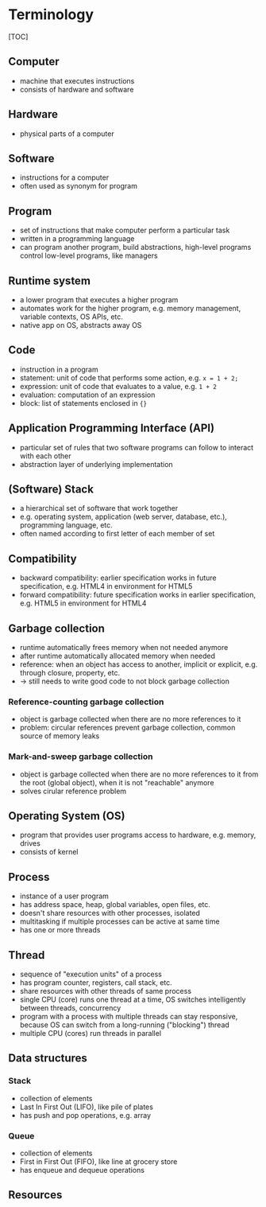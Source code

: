 # Terminology

[TOC]



## Computer

- machine that executes instructions
- consists of hardware and software



## Hardware

- physical parts of a computer



## Software

- instructions for a computer
- often used as synonym for program



## Program

- set of instructions that make computer perform a particular task
- written in a programming language
- can program another program, build abstractions, high-level programs control low-level programs, like managers



## Runtime system

- a lower program that executes a higher program
- automates work for the higher program, e.g. memory management, variable contexts, OS APIs, etc.
- native app on OS, abstracts away OS



## Code

- instruction in a program
- statement: unit of code that performs some action, e.g. `x = 1 + 2;`
- expression: unit of code that evaluates to a value, e.g. `1 + 2`
- evaluation: computation of an expression
- block: list of statements enclosed in `{}`



## Application Programming Interface (API)

- particular set of rules that two software programs can follow to interact with each other
- abstraction layer of underlying implementation



## (Software) Stack

- a hierarchical set of software that work together
- e.g. operating system, application (web server, database, etc.), programming language, etc.
- often named according to first letter of each member of set



## Compatibility

- backward compatibility: earlier specification works in future specification, e.g. HTML4 in environment for HTML5
- forward compatibility: future specification works in earlier specification, e.g. HTML5 in environment for HTML4



## Garbage collection

- runtime automatically frees memory when not needed anymore
- after runtime automatically allocated memory when needed
- reference: when an object has access to another, implicit or explicit, e.g. through closure, property, etc.
- -> still needs to write good code to not block garbage collection

### Reference-counting garbage collection

- object is garbage collected when there are no more references to it
- problem: circular references prevent garbage collection, common source of memory leaks

### Mark-and-sweep garbage collection

- object is garbage collected when there are no more references to it from the root (global object), when it is not "reachable" anymore
- solves cirular reference problem



## Operating System (OS)

- program that provides user programs access to hardware, e.g. memory, drives
- consists of kernel



## Process

- instance of a user program
- has address space, heap, global variables, open files, etc.
- doesn't share resources with other processes, isolated
- multitasking if multiple processes can be active at same time
- has one or more threads



## Thread

- sequence of "execution units" of a process
- has program counter, registers, call stack, etc.
- share resources with other threads of same process
- single CPU (core) runs one thread at a time, OS switches intelligently between threads, concurrency
- program with a process with multiple threads can stay responsive, because OS can switch from a long-running ("blocking") thread
- multiple CPU (cores) run threads in parallel



## Data structures

### Stack

- collection of elements
- Last In First Out (LIFO), like pile of plates
- has push and pop operations, e.g. array

### Queue

- collection of elements
- First in First Out (FIFO), like line at grocery store
- has enqueue and dequeue operations



## Resources